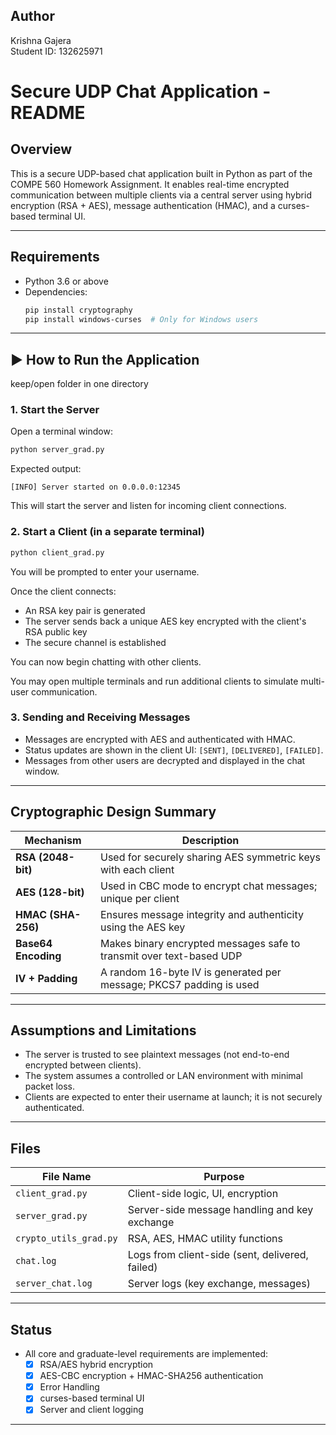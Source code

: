 ## Author
Krishna Gajera  
Student ID: 132625971

# Secure UDP Chat Application - README

## Overview
This is a secure UDP-based chat application built in Python as part of the COMPE 560 Homework Assignment. It enables real-time encrypted communication between multiple clients via a central server using hybrid encryption (RSA + AES), message authentication (HMAC), and a curses-based terminal UI. 

---

## Requirements
- Python 3.6 or above
- Dependencies:
  ```bash
  pip install cryptography
  pip install windows-curses  # Only for Windows users
  ```

---

## ▶ How to Run the Application
keep/open folder in one directory 
### 1. Start the Server
Open a terminal window:
```bash
python server_grad.py
```
Expected output:
```
[INFO] Server started on 0.0.0.0:12345
```
This will start the server and listen for incoming client connections.

### 2. Start a Client (in a separate terminal)
```bash
python client_grad.py
```
You will be prompted to enter your username.

Once the client connects:
- An RSA key pair is generated
- The server sends back a unique AES key encrypted with the client's RSA public key
- The secure channel is established

You can now begin chatting with other clients.

You may open multiple terminals and run additional clients to simulate multi-user communication.

### 3. Sending and Receiving Messages
- Messages are encrypted with AES and authenticated with HMAC.
- Status updates are shown in the client UI: `[SENT]`, `[DELIVERED]`, `[FAILED]`.
- Messages from other users are decrypted and displayed in the chat window.

---

## Cryptographic Design Summary

| Mechanism        | Description                                                                 |
|------------------|-----------------------------------------------------------------------------|
| **RSA (2048-bit)** | Used for securely sharing AES symmetric keys with each client              |
| **AES (128-bit)**  | Used in CBC mode to encrypt chat messages; unique per client               |
| **HMAC (SHA-256)** | Ensures message integrity and authenticity using the AES key              |
| **Base64 Encoding**| Makes binary encrypted messages safe to transmit over text-based UDP       |
| **IV + Padding**   | A random 16-byte IV is generated per message; PKCS7 padding is used        |

---

## Assumptions and Limitations

- The server is trusted to see plaintext messages (not end-to-end encrypted between clients).
- The system assumes a controlled or LAN environment with minimal packet loss.
- Clients are expected to enter their username at launch; it is not securely authenticated.

---

## Files
| File Name           | Purpose                                     |
|---------------------|---------------------------------------------|
| `client_grad.py`     | Client-side logic, UI, encryption      |
| `server_grad.py`     | Server-side message handling and key exchange|
| `crypto_utils_grad.py`| RSA, AES, HMAC utility functions             |
| `chat.log`          | Logs from client-side (sent, delivered, failed)|
| `server_chat.log`   | Server logs (key exchange, messages)        |

---

## Status
- All core and graduate-level requirements are implemented:
  - [x] RSA/AES hybrid encryption
  - [x] AES-CBC encryption + HMAC-SHA256 authentication
  - [x] Error Handling
  - [x] curses-based terminal UI
  - [x] Server and client logging

---



